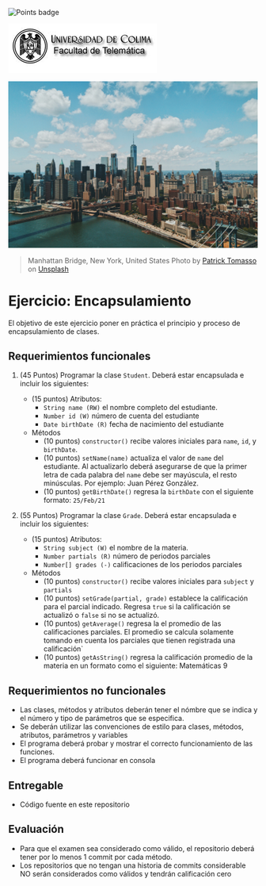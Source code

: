 ![Points badge](../../blob/badges/.github/badges/points.svg)

![Logo UCOL](img/ucol-logo.jpg)

![Portada](img/cover.jpg)
>Manhattan Bridge, New York, United States <span>Photo by <a href="https://unsplash.com/@impatrickt?utm_source=unsplash&amp;utm_medium=referral&amp;utm_content=creditCopyText">Patrick Tomasso</a> on <a href="https://unsplash.com/s/photos/city?utm_source=unsplash&amp;utm_medium=referral&amp;utm_content=creditCopyText">Unsplash</a></span>

# Ejercicio: Encapsulamiento

El objetivo de este ejercicio poner en práctica el principio y proceso de encapsulamiento de clases.

## Requerimientos funcionales

1. (45 Puntos) Programar la clase `Student`. Deberá estar encapsulada e incluir los siguientes:
   - (15 puntos) Atributos:
     - `String name (RW)` el nombre completo del estudiante.
     - `Number id (W)` número de cuenta del estudiante
     - `Date birthDate (R)` fecha de nacimiento del estudiante
   - Métodos
     - (10 puntos) `constructor()` recibe valores iniciales para `name`, `id`, y `birthDate`.  
     - (10 puntos) `setName(name)` actualiza el valor de `name` del estudiante. Al actualizarlo deberá asegurarse de que la primer letra de cada palabra del `name` debe ser mayúscula, el resto minúsculas. Por ejemplo: Juan Pérez González.
     - (10 puntos) `getBirthDate()` regresa la `birthDate` con el siguiente formato:  `25/Feb/21`
  
2. (55 Puntos) Programar la clase `Grade`. Deberá estar encapsulada e incluir los siguientes:
   - (15 puntos) Atributos:
     - `String subject (W)` el nombre de la materia.
     - `Number partials (R)` número de periodos parciales
     - `Number[] grades (-)` calificaciones de los periodos parciales
   - Métodos
     - (10 puntos) `constructor()` recibe valores iniciales para `subject` y `partials`  
     - (10 puntos) `setGrade(partial, grade)` establece la calificación para el parcial indicado. Regresa `true` si la calificación se actualizó o `false` si no se actualizó.
     - (10 puntos) `getAverage()` regresa la el promedio de las calificaciones parciales. El promedio se calcula solamente tomando en cuenta los parciales que tienen registrada una calificación`
     - (10 puntos) `getAsString()` regresa la calificación promedio de la materia en un formato como el siguiente: Matemáticas 9
  
## Requerimientos no funcionales

- Las clases, métodos y atributos deberán tener el nómbre que se indica y el número y tipo de parámetros que se especifica.
- Se deberán utilizar las convenciones de estilo para clases, métodos, atributos, parámetros y variables
- El programa deberá probar y mostrar el correcto funcionamiento de las funciones.
- El programa deberá funcionar en consola

## Entregable

- Código fuente en este repositorio
  
## Evaluación

- Para que el examen sea considerado como válido, el repositorio deberá tener por lo menos 1 commit por cada método.
- Los repositorios que no tengan una historia de commits considerable NO serán considerados como válidos y tendrán calificación cero
